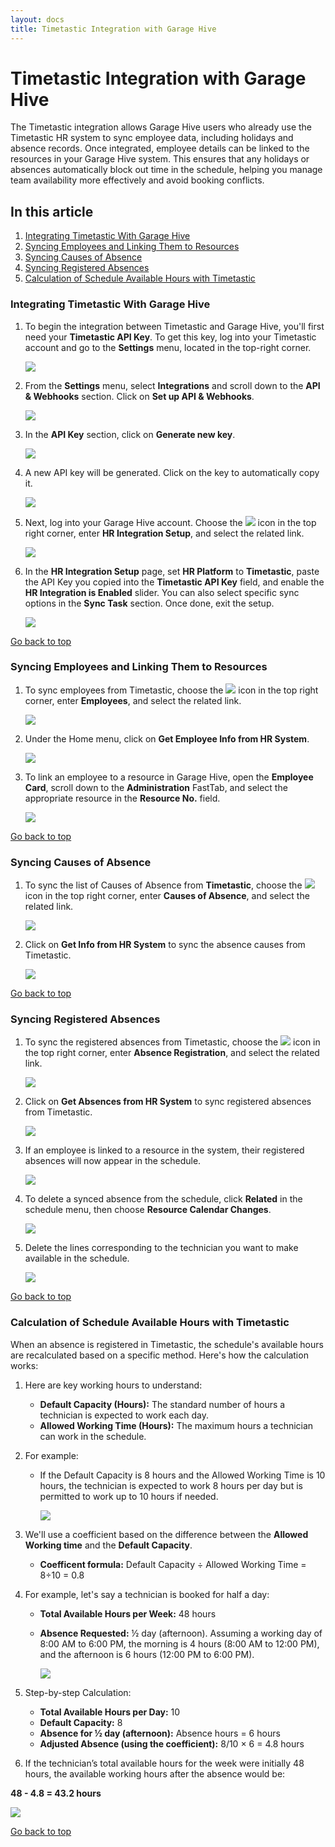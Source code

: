```yaml
---
layout: docs
title: Timetastic Integration with Garage Hive
---
```


<a name="top"></a>

# Timetastic Integration with Garage Hive
The Timetastic integration allows Garage Hive users who already use the Timetastic HR system to sync employee data, including holidays and absence records. Once integrated, employee details can be linked to the resources in your Garage Hive system. This ensures that any holidays or absences automatically block out time in the schedule, helping you manage team availability more effectively and avoid booking conflicts.

## In this article
1. [Integrating Timetastic With Garage Hive](#integrating-timetastic-with-garage-hive)
2. [Syncing Employees and Linking Them to Resources](#syncing-employees-and-linking-them-to-resources)
3. [Syncing Causes of Absence](#syncing-causes-of-absence)
4. [Syncing Registered Absences](#syncing-registered-absences)
5. [Calculation of Schedule Available Hours with Timetastic](#calculation-of-schedule-available-hours-with-timetastic)

### Integrating Timetastic With Garage Hive
1. To begin the integration between Timetastic and Garage Hive, you'll first need your **Timetastic API Key**. To get this key, log into your Timetastic account and go to the **Settings** menu, located in the top-right corner.

   ![](media/garagehive-timetastic-integration1.png)

2. From the **Settings** menu, select **Integrations** and scroll down to the **API & Webhooks** section. Click on **Set up API & Webhooks**.

   ![](media/garagehive-timetastic-integration2.png)

3. In the **API Key** section, click on **Generate new key**. 

   ![](media/garagehive-timetastic-integration3.png)

4. A new API key will be generated. Click on the key to automatically copy it.

   ![](media/garagehive-timetastic-integration6.png)

5. Next, log into your Garage Hive account. Choose the ![](media/search_icon.png) icon in the top right corner, enter **HR Integration Setup**, and select the related link.

   ![](media/garagehive-timetastic-integration4.png)

6. In the **HR Integration Setup** page, set **HR Platform** to **Timetastic**, paste the API Key you copied into the **Timetastic API Key** field, and enable the **HR Integration is Enabled** slider. You can also select specific sync options in the **Sync Task** section. Once done, exit the setup.

   ![](media/garagehive-timetastic-integration5.png)


[Go back to top](#top)

### Syncing Employees and Linking Them to Resources
1. To sync employees from Timetastic, choose the ![](media/search_icon.png) icon in the top right corner, enter **Employees**, and select the related link.

   ![](media/garagehive-timetastic-employee-data-sync1.png)

2. Under the Home menu, click on **Get Employee Info from HR System**.

   ![](media/garagehive-timetastic-employee-data-sync2.png)

3. To link an employee to a resource in Garage Hive, open the **Employee Card**, scroll down to the **Administration** FastTab, and select the appropriate resource in the **Resource No.** field.

   ![](media/garagehive-timetastic-employee-data-sync3.png)


[Go back to top](#top)

### Syncing Causes of Absence
1. To sync the list of Causes of Absence from **Timetastic**, choose the ![](media/search_icon.png) icon in the top right corner, enter **Causes of Absence**, and select the related link.

   ![](media/garagehive-timetastic-causes-of-absence1.png)

2. Click on **Get Info from HR System** to sync the absence causes from Timetastic.

   ![](media/garagehive-timetastic-causes-of-absence2.png)


[Go back to top](#top)

### Syncing Registered Absences
1. To sync the registered absences from Timetastic, choose the ![](media/search_icon.png) icon in the top right corner, enter **Absence Registration**, and select the related link.

   ![](media/garagehive-timetastic-absence-registration1.png)

2. Click on **Get Absences from HR System** to sync registered absences from Timetastic.

   ![](media/garagehive-timetastic-absence-registration2.png)

3. If an employee is linked to a resource in the system, their registered absences will now appear in the schedule.

   ![](media/garagehive-timetastic-absence-registration3.png)

4. To delete a synced absence from the schedule, click **Related** in the schedule menu, then choose **Resource Calendar Changes**.

   ![](media/garagehive-timetastic-absence-registration4.png)

5. Delete the lines corresponding to the technician you want to make available in the schedule.

   ![](media/garagehive-timetastic-absence-registration5.png)


[Go back to top](#top)

### Calculation of Schedule Available Hours with Timetastic
When an absence is registered in Timetastic, the schedule's available hours are recalculated based on a specific method. Here's how the calculation works:
1. Here are key working hours to understand:
   * **Default Capacity (Hours):** The standard number of hours a technician is expected to work each day.
   * **Allowed Working Time (Hours):** The maximum hours a technician can work in the schedule.
2. For example:
   * If the Default Capacity is 8 hours and the Allowed Working Time is 10 hours, the technician is expected to work 8 hours per day but is permitted to work up to 10 hours if needed.

      ![](media/garagehive-timetastic-available-hours1.png)

3. We'll use a coefficient based on the difference between the **Allowed Working time** and the **Default Capacity**. 
     * **Coefficent formula:** Default Capacity ÷ Allowed Working Time = 8÷10 = 0.8

4. For example, let's say a technician is booked for half a day:
   * **Total Available Hours per Week:** 48 hours
   * **Absence Requested:** ½ day (afternoon). Assuming a working day of 8:00 AM to 6:00 PM, the morning is 4 hours (8:00 AM to 12:00 PM), and the afternoon is 6 hours (12:00 PM to 6:00 PM).

        ![](media/garagehive-timetastic-available-hours2.png)

5. Step-by-step Calculation:
   * **Total Available Hours per Day:** 10
   * **Default Capacity:** 8
   * **Absence for ½ day (afternoon):**
      Absence hours = 6 hours
   * **Adjusted Absence (using the coefficient):** 8/10 × 6 = 4.8 hours

6. If the technician’s total available hours for the week were initially 48 hours, the available working hours after the absence would be:

  **48 - 4.8 = 43.2 hours**

   ![](media/garagehive-timetastic-available-hours3.png)
   

[Go back to top](#top)